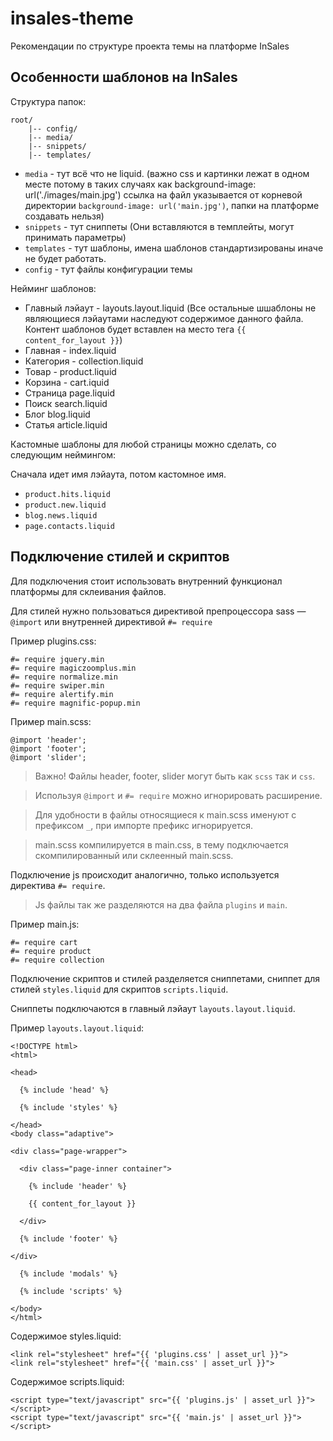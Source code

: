 # insales-theme
Рекомендации по структуре проекта темы на платформе InSales

## Особенности шаблонов на InSales

Структура папок:
```
root/
    |-- config/
    |-- media/
    |-- snippets/
    |-- templates/
```

- `media` - тут всё что не liquid. (важно css и картинки лежат в одном месте потому в таких случаях как background-image: url('./images/main.jpg') ссылка на файл указывается от корневой директории `background-image: url('main.jpg')`, папки на платформе создавать нельзя)
- `snippets` - тут сниппеты (Они вставляются в темплейты, могут принимать параметры)
- `templates` - тут шаблоны, имена шаблонов стандартизированы иначе не будет работать.
- `config` - тут файлы конфигурации темы

Нейминг шаблонов:

- Главный лэйаут - layouts.layout.liquid (Все остальные шшаблоны не являющиеся лэйаутами наследуют содержимое данного файла. Контент шаблонов будет вставлен на место тега `{{ content_for_layout }}`)
- Главная - index.liquid
- Категория - collection.liquid
- Товар - product.liquid
- Корзина - cart.iquid
- Страница  page.liquid
- Поиск search.liquid
- Блог  blog.liquid
- Статья  article.liquid  

Кастомные шаблоны для любой страницы можно сделать, со следующим неймингом:

Сначала идет имя лэйаута, потом кастомное имя.

- `product.hits.liquid`
- `product.new.liquid`
- `blog.news.liquid`
- `page.contacts.liquid `

## Подключение стилей и скриптов

Для подключения стоит использовать внутренний функционал платформы для склеивания файлов.

Для стилей нужно пользоваться директивой препроцессора sass — `@import` или внутренней директивой `#= require`

Пример plugins.css:
```
#= require jquery.min
#= require magiczoomplus.min
#= require normalize.min
#= require swiper.min
#= require alertify.min
#= require magnific-popup.min
```

Пример main.scss:
```
@import 'header';
@import 'footer';
@import 'slider';
```
> Важно! Файлы header, footer, slider могут быть как `scss` так и `css`.

> Используя `@import` и `#= require` можно игнорировать расширение.

> Для удобности в файлы относящиеся к main.scss именуют с префиксом `_`, при импорте префикс игнорируется.

> main.scss компилируется в main.css, в тему подключается скомпилированный или склеенный main.scss.

Подключение js происходит аналогично, только используется директива `#= require`.

> Js файлы так же разделяются на два файла `plugins` и `main`.

Пример main.js:

```
#= require cart
#= require product
#= require collection
```
Подключение скриптов и стилей разделяется сниппетами, сниппет для стилей `styles.liquid` для скриптов `scripts.liquid`.

Сниппеты подключаются в главный лэйаут `layouts.layout.liquid`.

Пример `layouts.layout.liquid`:
```liquid
<!DOCTYPE html>
<html>

<head>

  {% include 'head' %}

  {% include 'styles' %}

</head>
<body class="adaptive">

<div class="page-wrapper">

  <div class="page-inner container">

    {% include 'header' %}

    {{ content_for_layout }}

  </div>

  {% include 'footer' %}

</div>

  {% include 'modals' %}

  {% include 'scripts' %}

</body>
</html>
```

Содержимое styles.liquid:
```
<link rel="stylesheet" href="{{ 'plugins.css' | asset_url }}">
<link rel="stylesheet" href="{{ 'main.css' | asset_url }}">
```

Содержимое scripts.liquid:
```
<script type="text/javascript" src="{{ 'plugins.js' | asset_url }}"></script>
<script type="text/javascript" src="{{ 'main.js' | asset_url }}"></script>

```
